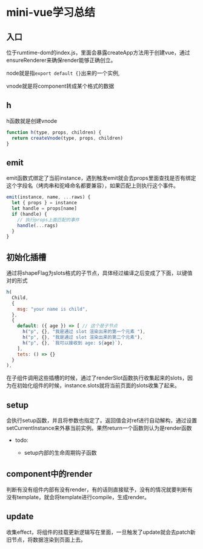 # mini-vue学习总结

## 入口

位于rumtime-dom的index.js，里面会暴露createApp方法用于创建vue，通过ensureRenderer来确保render能够正确创立。

node就是指`export default {}`出来的一个实例,

vnode就是将component转成某个格式的数据

## h

h函数就是创建vnode

```js
function h(type, props, children) {
  return createVnode(type, props, children)
}
```

## emit

emit函数式绑定了当前instance，遇到触发emit就会去props里面查找是否有绑定这个字段名（烤肉串和驼峰命名都要兼容），如果匹配上则执行这个事件。

```js
emit(instance, name, ...raws) {
  let { props } = instance
  let handle = props[name]
  if (handle) {
    // 执行props上面匹配的事件
    handle(...rags)
  }
}
```

## 初始化插槽

通过将shapeFlag为slots格式的子节点，具体经过编译之后变成了下面，以键值对的形式

```js
h(
  Child,
  {
    msg: "your name is child",
  },
  {
    default: ({ age }) => [ // 这个是子节点
      h("p", {}, "我是通过 slot 渲染出来的第一个元素 "),
      h("p", {}, "我是通过 slot 渲染出来的第二个元素"),
      h("p", {}, `我可以接收到 age: ${age}`),
    ],
    tets: () => {}
  }
),
```

在子组件调用这些插槽的时候，通过了renderSlot函数执行收集起来的slots，因为在初始化组件的时候，instance.slots就将当前页面的slots收集了起来。

## setup

会执行setup函数，并且将参数也指定了。返回值会对ref进行自动解构，通过设置setCurrentInstance来外暴当前实例。果然return一个函数则认为是render函数

- todo:

  - setup内部的生命周期钩子函数

## component中的render

判断有没有组件内部有没有render，有的话则直接赋予，没有的情况就要判断有没有template，就会将template进行compile，生成render。

## update

收集effect，将组件的挂载更新逻辑写在里面，一旦触发了update就会去patch新旧节点，将数据渲染到页面上去。

